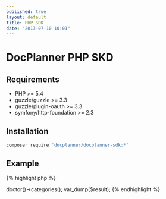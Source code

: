 ```yaml
---
published: true
layout: default
title: PHP SDK
date: "2013-07-10 10:01"
---
```


DocPlanner PHP SKD
==================

Requirements
------------

 * PHP >= 5.4
 * guzzle/guzzle >= 3.3
 * guzzle/plugin-oauth >= 3.3
 * symfony/http-foundation >= 2.3

Installation
------------

```bash
composer require 'docplanner/docplanner-sdk:*'
```

Example
-------

{% highlight php %}
<?php

use DocPlanner\SDK\DocPlannerSDK;

$dp = new DocPlannerSDK('ConsumerKey', 'ConsumerSecret');

$result = $dp->doctor()->categories();
var_dump($result);
{% endhighlight %}
